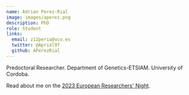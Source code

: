 ```yaml
---
name: Adrian Perez-Rial
image: images/aperez.png
description: PhD
role: Student
links:
  email: z12peria@uco.es
  twitter: @Aprial97
  github: APerezRial
---
```


Predoctoral Researcher. Department of Genetics-ETSIAM. University of Cordoba.

Read about me on the [2023 European Researchers' Night](https://lanochedelosinvestigadores.fundaciondescubre.es/investigador/adrian-perez-rial/).  

